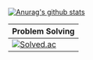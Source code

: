 [![Anurag's github stats](https://github-readme-stats.vercel.app/api?username=hongsusoo&hide=issues&show_icons=true&theme=dracula)](https://github.com/anuraghazra/github-readme-stats)

|Problem Solving|
|---|
|[![Solved.ac](http://mazassumnida.wtf/api/mini/generate_badge?boj=hyhgoodgo7)](https://solved.ac/hyhgoodgo7)|
